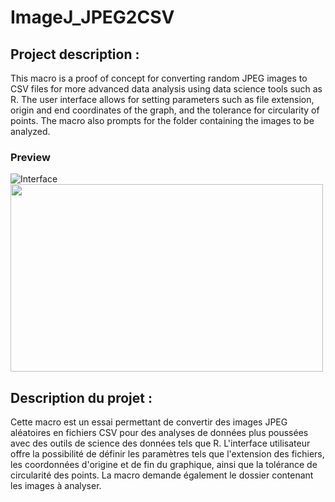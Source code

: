 # ImageJ_JPEG2CSV

## Project description :

This macro is a proof of concept for converting random JPEG images to CSV files for more advanced data analysis using data science tools such as R. The user interface allows for setting parameters such as file extension, origin and end coordinates of the graph, and the tolerance for circularity of points. The macro also prompts for the folder containing the images to be analyzed.

### Preview

![Interface](https://user-images.githubusercontent.com/106185720/217225170-e2f81d0b-b23e-4702-93e2-ffdfb871b365.PNG)
<img src="https://user-images.githubusercontent.com/106185720/217225170-e2f81d0b-b23e-4702-93e2-ffdfb871b365.PNG" width="500" height="300">



## Description du projet :

Cette macro est un essai permettant de convertir des images JPEG aléatoires en fichiers CSV pour des analyses de données plus poussées avec des outils de science des données tels que R. L'interface utilisateur offre la possibilité de définir les paramètres tels que l'extension des fichiers, les coordonnées d'origine et de fin du graphique, ainsi que la tolérance de circularité des points. La macro demande également le dossier contenant les images à analyser.


